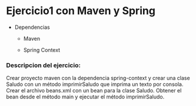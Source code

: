 # Ejercicio1 con Maven y Spring

- Dependencias
    
    * Maven
    
    * Spring Context


### Descripcion del ejercicio:

Crear proyecto maven con la dependencia spring-context y crear una clase Saludo con un método imprimirSaludo que imprima un texto por consola. Crear el archivo beans.xml con un bean para la clase Saludo. 
Obtener el bean desde el método main y ejecutar el método imprimirSaludo. 